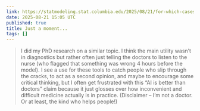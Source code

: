 ```yaml
---
link: https://statmodeling.stat.columbia.edu/2025/08/21/for-which-cases-does-ai-help-with-classification-medical-diagnosis-example/#comment-2402520
date: 2025-08-21 15:05 UTC
published: true
title: Just a moment...
tags: []
---
```


> I did my PhD research on a similar topic. I think the main utility wasn’t in diagnostics but rather often just telling the doctors to listen to the nurse (who flagged that something was wrong 4 hours before the model). I see a use for these tools to catch people who slip through the cracks, to act as a second opinion, and maybe to encourage some critical thinking, but I often get frustrated with this “AI is better than doctors” claim because it just glosses over how inconvenient and difficult medicine actually is in practice. (Disclaimer – I’m not a doctor. Or at least, the kind who helps people!)
